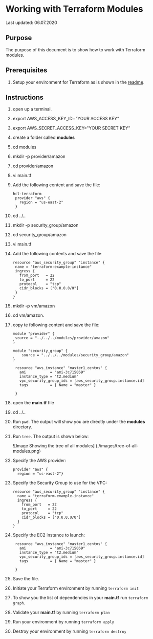 # Working with Terraform Modules

Last updated: 06.07.2020

## Purpose

The purpose of this document is to show how to work with Terraform modules.

## Prerequisites

1. Setup your environment for Terraform as is shown in the [readme](./readme.md).

## Instructions

1. open up a terminal.
1. export AWS_ACCESS_KEY_ID="YOUR ACCESS KEY"
1. export AWS_SECRET_ACCESS_KEY="YOUR SECRET KEY"
1. create a folder called **modules**
1. cd modules
1. mkdir -p provider/amazon
1. cd provider/amazon
1. vi main.tf
1. Add the following content and save the file:

   ```
   hcl-terraform
    provider "aws" {
      region = "us-east-2"
    }
    ```

1. cd ../..
1. mkdir -p security_group/amazon
1. cd security_group/amazon
1. vi main.tf
1. Add the following contents and save the file:

    ```hcl-terraform
   resource "aws_security_group" "instance" {
     name = "terraform-example-instance"
     ingress {
       from_port   = 22
       to_port     = 22
       protocol    = "tcp"
       cidr_blocks = ["0.0.0.0/0"]
     }
   }
    ```

1. mkdir -p vm/amazon
1. cd vm/amazon.
1. copy te following content and save the file:

   ```hcl-terraform
   module "provider" {
    source = "../../../modules/provider/amazon"
   }

   module "security_group" {
       source = "../../../modules/security_group/amazon"
   }

    resource "aws_instance" "master1_centos" {
      ami           = "ami-3c715059"
      instance_type = "t2.medium"
      vpc_security_group_ids = [aws_security_group.instance.id]
      tags          = { Name = "master" }

    }
    ```

1. open the **main.tf** file
1. cd ../..
1. Run `pwd`.  The output will show you are directly under the **modules** directory.
1. Run `tree`.  The output is shown below:

    ![Image Showing the tree of all modules]
    (./images/tree-of-all-modules.png)

1. Specify the AWS provider:

    ```hcl-terraform
    provider "aws" {
      region = "us-east-2"}
    ```

1. Specify the Security Group to use for the VPC:

   ```hcl-terraform
   resource "aws_security_group" "instance" {
     name = "terraform-example-instance"
     ingress {
       from_port   = 22
       to_port     = 22
       protocol    = "tcp"
       cidr_blocks = ["0.0.0.0/0"]
     }
   }
    ```

1. Specify the EC2 Instance to launch:

   ```hcl-terraform
    resource "aws_instance" "master1_centos" {
      ami           = "ami-3c715059"
      instance_type = "t2.medium"
      vpc_security_group_ids = [aws_security_group.instance.id]
      tags          = { Name = "master" }

    }
    ```

1. Save the file.
1. Initiate your Terraform environment by running `terraform init`
1. To show you the list of dependencies in your **main.tf** run `terraform graph`.
1. Validate your **main.tf** by running `terraform plan`
1. Run your environment by running `terraform apply`
1. Destroy your environment by running `terraform destroy`
